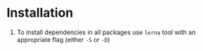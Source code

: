 # Installation

1. To install dependencies in all packages use `lerna` tool with an appropriate
flag (either `-S` or `-D`)
